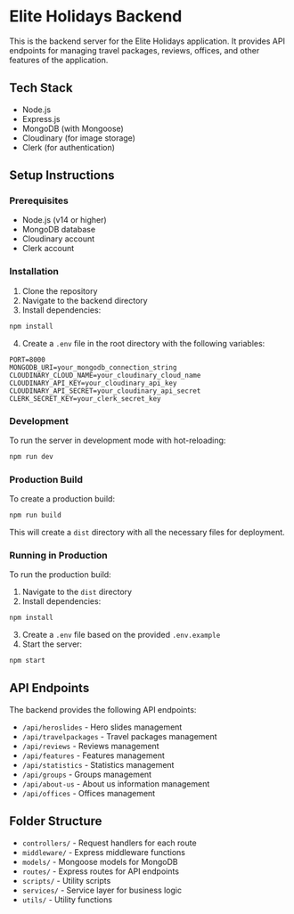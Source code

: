 # Elite Holidays Backend

This is the backend server for the Elite Holidays application. It provides API endpoints for managing travel packages, reviews, offices, and other features of the application.

## Tech Stack

- Node.js
- Express.js
- MongoDB (with Mongoose)
- Cloudinary (for image storage)
- Clerk (for authentication)

## Setup Instructions

### Prerequisites

- Node.js (v14 or higher)
- MongoDB database
- Cloudinary account
- Clerk account

### Installation

1. Clone the repository
2. Navigate to the backend directory
3. Install dependencies:

```bash
npm install
```

4. Create a `.env` file in the root directory with the following variables:

```
PORT=8000
MONGODB_URI=your_mongodb_connection_string
CLOUDINARY_CLOUD_NAME=your_cloudinary_cloud_name
CLOUDINARY_API_KEY=your_cloudinary_api_key
CLOUDINARY_API_SECRET=your_cloudinary_api_secret
CLERK_SECRET_KEY=your_clerk_secret_key
```

### Development

To run the server in development mode with hot-reloading:

```bash
npm run dev
```

### Production Build

To create a production build:

```bash
npm run build
```

This will create a `dist` directory with all the necessary files for deployment.

### Running in Production

To run the production build:

1. Navigate to the `dist` directory
2. Install dependencies:

```bash
npm install
```

3. Create a `.env` file based on the provided `.env.example`
4. Start the server:

```bash
npm start
```

## API Endpoints

The backend provides the following API endpoints:

- `/api/heroslides` - Hero slides management
- `/api/travelpackages` - Travel packages management
- `/api/reviews` - Reviews management
- `/api/features` - Features management
- `/api/statistics` - Statistics management
- `/api/groups` - Groups management
- `/api/about-us` - About us information management
- `/api/offices` - Offices management

## Folder Structure

- `controllers/` - Request handlers for each route
- `middleware/` - Express middleware functions
- `models/` - Mongoose models for MongoDB
- `routes/` - Express routes for API endpoints
- `scripts/` - Utility scripts
- `services/` - Service layer for business logic
- `utils/` - Utility functions